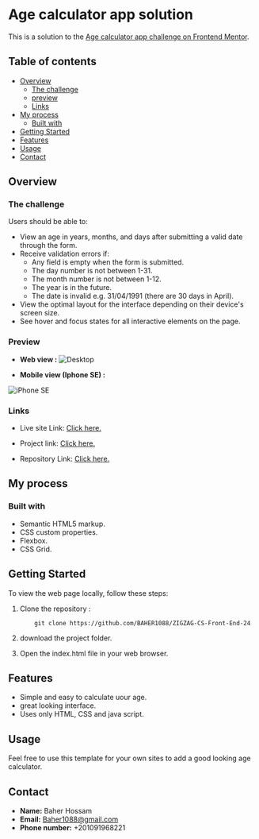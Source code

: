 # Age calculator app solution

This is a solution to the [Age calculator app challenge on Frontend Mentor](https://www.frontendmentor.io/challenges/age-calculator-app-dF9DFFpj-Q).

## Table of contents

- [Overview](#overview)
  - [The challenge](#the-challenge)
  - [preview](#preview)
  - [Links](#links)
- [My process](#my-process)
  - [Built with](#built-with)
-  [Getting Started](#getting-started)
- [Features](#features)
- [Usage](#usage)
- [Contact](#contact)

## Overview

### The challenge

Users should be able to:

- View an age in years, months, and days after submitting a valid date through the form.
- Receive validation errors if:
  - Any field is empty when the form is submitted.
  - The day number is not between 1-31.
  - The month number is not between 1-12.
  - The year is in the future.
  - The date is invalid e.g. 31/04/1991 (there are 30 days in April).
- View the optimal layout for the interface depending on their device's screen size.
- See hover and focus states for all interactive elements on the page.

### Preview
* **Web view :**
![Desktop](https://github.com/BAHER1088/ZIGZAG-CS-Front-End-24/assets/153401499/4088482e-8da4-42d9-ab73-d9869318630b)

* **Mobile view (Iphone SE) :**
  
![iPhone SE](https://github.com/BAHER1088/ZIGZAG-CS-Front-End-24/assets/153401499/ba494f04-b55b-4efe-b014-7adf23756377)

### Links

- Live site Link: [Click here.](https://baherhossam.github.io/age-calculator/)

- Project link: [Click here.](https://github.com/BAHER1088/ZIGZAG-CS-Front-End-24/tree/main/Age%20calculator%20app)

- Repository Link: [Click here.](https://github.com/BAHER1088/ZIGZAG-CS-Front-End-24)

## My process
### Built with

- Semantic HTML5 markup.
- CSS custom properties.
- Flexbox.
- CSS Grid.

## Getting Started

To view the web page locally, follow these steps:

1. Clone the repository :

           git clone https://github.com/BAHER1088/ZIGZAG-CS-Front-End-24
2. download the project folder.
3. Open the index.html file in your web browser.

## Features
* Simple and easy to calculate uour age.
* great looking interface.
* Uses only HTML, CSS and java script.

## Usage
Feel free to use this template for your own sites to add a good looking age calculator.

## Contact

* **Name:** Baher Hossam
* **Email:** Baher1088@gmail.com
* **Phone number:** +201091968221

